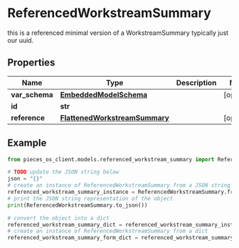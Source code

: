 # ReferencedWorkstreamSummary

this is a referenced minimal version of a WorkstreamSummary typically just our uuid.

## Properties

Name | Type | Description | Notes
------------ | ------------- | ------------- | -------------
**var_schema** | [**EmbeddedModelSchema**](EmbeddedModelSchema) |  | [optional] 
**id** | **str** |  | 
**reference** | [**FlattenedWorkstreamSummary**](FlattenedWorkstreamSummary) |  | [optional] 

## Example

```python
from pieces_os_client.models.referenced_workstream_summary import ReferencedWorkstreamSummary

# TODO update the JSON string below
json = "{}"
# create an instance of ReferencedWorkstreamSummary from a JSON string
referenced_workstream_summary_instance = ReferencedWorkstreamSummary.from_json(json)
# print the JSON string representation of the object
print(ReferencedWorkstreamSummary.to_json())

# convert the object into a dict
referenced_workstream_summary_dict = referenced_workstream_summary_instance.to_dict()
# create an instance of ReferencedWorkstreamSummary from a dict
referenced_workstream_summary_form_dict = referenced_workstream_summary.from_dict(referenced_workstream_summary_dict)
```



